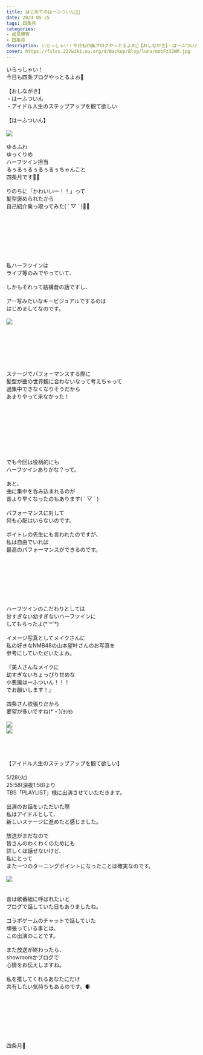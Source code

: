 ```yaml
---
title: はじめてのはーふついん🍒🖤
date: 2024-05-25
tags: 四条月
categories: 
- 成员博客
- 四条月
description: いらっしゃい！今日も四条ブログやっとるよお🍚【おしながき】・はーふついん・アイドル人生のステップアップを観て欲しい【はーふついん】ゆるふわゆっくりめハーフツイン担当るぅるぅるぅるぅるぅちゃんこと四...
cover: https://files.227wiki.eu.org/d/Backup/Blog/luna/mobFz32WM.jpg 
---
```

<div class="blog_detail__main">
<p>いらっしゃい！<br/>今日も四条ブログやっとるよお🍚<br/><br/>【おしながき】<br/>・はーふついん<br/>・アイドル人生のステップアップを観て欲しい<br/><br/>【はーふついん】<br/><br/><img src="https://files.227wiki.eu.org/d/Backup/Blog/luna/mobFz32WM.jpg"><br/><br/>ゆるふわ<br/>ゆっくりめ<br/>ハーフツイン担当<br/>るぅるぅるぅるぅるぅちゃんこと<br/>四条月です🎀🖤<br/><br/>りのちに「かわいいー！！」って<br/>髪型褒められたから<br/>自己紹介乗っ取ってみた( ´ ▽ ` )✌🏻<br/><br/><br/><br/><br/><br/><br/><br/><br/>私ハーフツインは<br/>ライブ等のみでやっていて、<br/><br/>しかもそれって結構昔の話ですし、<br/><br/>アー写みたいなキービジュアルでするのは<br/>はじめましてなのです。<br/><br/><img src="https://files.227wiki.eu.org/d/Backup/Blog/luna/mobnfCeC1.jpg"><br/><br/><br/><br/><br/><br/><br/><br/>ステージでパフォーマンスする際に<br/>髪型が曲の世界観に合わないなって考えちゃって<br/>過集中できなくなりそうだから<br/>あまりやって来なかった！<br/><br/><br/><br/><br/><br/><br/><br/><br/><br/>でも今回は役柄的にも<br/>ハーフツインありかな？って。<br/><br/>あと、<br/>曲に集中を呑み込まれるのが<br/>昔より早くなったのもあります( ´ ▽ ` )<br/><br/>パフォーマンスに対して<br/>何も心配はいらないのです。<br/><br/>ボイトレの先生にも言われたのですが、<br/>私は自由でいれば<br/>最高のパフォーマンスができるのです。<br/><br/><br/><br/><br/><br/><br/><br/><br/>ハーフツインのこだわりとしては<br/>甘すぎない幼すぎないハーフツインに<br/>してもらったよ(*´꒳`*)<br/><br/>イメージ写真としてメイクさんに<br/>私の好きなNMB48の山本望叶さんのお写真を<br/>参考にしていただいたよお。<br/><br/>『美人さんなメイクに<br/>幼すぎないちょっぴり甘めな<br/>小悪魔はーふついん！！！<br/>でお願いします！』<br/><br/>四条さん欲張りだから<br/>要望が多いですね(*´-`)/ﾖｼﾖｼ<br/><br/><img src="https://files.227wiki.eu.org/d/Backup/Blog/luna/mobfCsDgi.jpg"><br/><img src="https://files.227wiki.eu.org/d/Backup/Blog/luna/mobpMP8CH.jpg"><br/><br/><br/><br/><br/>【アイドル人生のステップアップを観て欲しい】<br/><br/>5/28(火)<br/>25:58(深夜1:58)より<br/>TBS「PLAYLIST」様に出演させていただきます。<br/><br/>出演のお話をいただいた際<br/>私はアイドルとして、<br/>新しいステージに進めたと感じました。<br/><br/>放送がまだなので<br/>皆さんのわくわくのためにも<br/>詳しくは話せないけど、<br/>私にとって<br/>また一つのターニングポイントになったことは確実なのです。<br/><br/><img src="https://files.227wiki.eu.org/d/Backup/Blog/luna/mobviD3Eb.jpg"><br/><br/><br/>昔は歌番組に呼ばれたいと<br/>ブログで話していた日もありましたね。<br/><br/>コラボゲームのチャットで話していた<br/>頑張っている事とは、<br/>この出演のことです。<br/><br/>また放送が終わったら、<br/>showroomかブログで<br/>心情をお伝えしますね。<br/><br/>私を推してくれるあなたにだけ<br/>共有したい気持ちもあるのです。🌒<br/><br/><br/><br/><br/><br/><br/><br/><br/>四条月🌙</img></img></img></img></img></p>
<!--twitter-->

<!--//twitter-->
</div>
